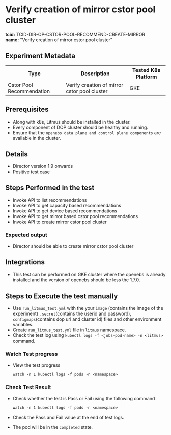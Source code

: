 # Verify creation of mirror cstor pool cluster

<b>tcid:</b> TCID-DIR-OP-CSTOR-POOL-RECOMMEND-CREATE-MIRROR <br>
<b>name:</b> "Verify creation of mirror cstor pool cluster"<br>


## Experiment Metadata

<table>
  <tr>
    <th> Type </th>
    <th> Description </th>
    <th> Tested K8s Platform </th>
  </tr>
  <tr>
    <td> Cstor Pool Recommendation </td>
    <td> Verify creation of mirror cstor pool cluster </td>
    <td> GKE </td>
  </tr>
</table>

## Prerequisites

- Along with k8s, Litmus should be installed in the cluster.
- Every component of DOP cluster should be healthy and running.
- Ensure that the `openebs data plane and control plane components` are available in the cluster.

## Details

- Director version 1.9 onwards
- Positive test case

## Steps Performed in the test

- Invoke API to list recommendations
- Invoke API to get capacity based recommendations
- Invoke API to get device based recommendations
- Invoke API to get mirror based cstor pool recommendations
- Invoke API to create mirror cstor pool cluster

### Expected output

- Director should be able to create mirror cstor pool cluster

## Integrations

- This test can be performed on GKE cluster where the openebs is already installed and the version of openebs should be less the 1.7.0.

## Steps to Execute the test manually 

- Use `run_litmus_test.yml` with the your `image` (contains the image of the experiment) , `secret`(contains the userid and password), `configmaps`(contains dop url and cluster id) files and other environment variables.
- Create `run_litmus_test.yml` file in `litmus` namespace. 
- Check the test log using `kubectl logs -f <jobs-pod-name> -n <litmus>` command.


### Watch Test progress

- View the test progress  

  `watch -n 1 kubectl logs -f pods -n <namespace>`

### Check Test Result

- Check whether the test is Pass or Fail using the following command

  `watch -n 1 kubectl logs -f pods -n <namespace>`

- Check the Pass and Fail value at the end of test logs.
- The pod will be in the `completed` state.